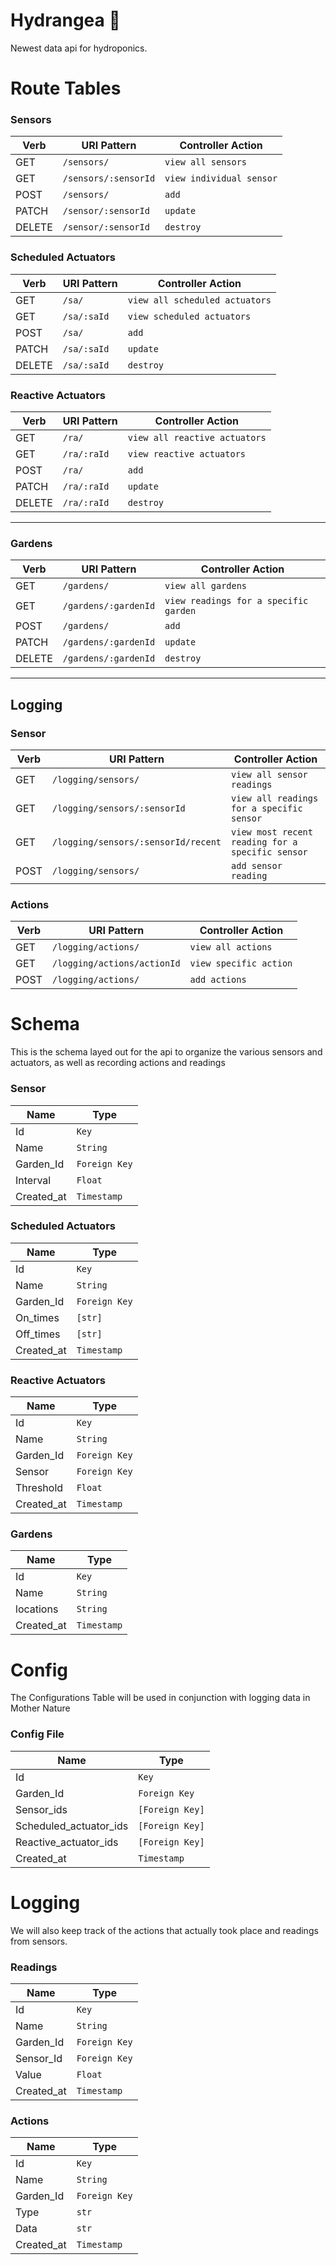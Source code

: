 # Hydrangea 💐

Newest data api for hydroponics.

# Route Tables

### Sensors

| Verb   | URI Pattern          | Controller Action        |
| ------ | -------------------- | ------------------------ |
| GET    | `/sensors/`          | `view all sensors`       |
| GET    | `/sensors/:sensorId` | `view individual sensor` |
| POST   | `/sensors/`          | `add`                    |
| PATCH  | `/sensor/:sensorId`  | `update`                 |
| DELETE | `/sensor/:sensorId`  | `destroy`    |         

### Scheduled Actuators

| Verb   | URI Pattern | Controller Action              |
| ------ | ----------- | ------------------------------ |
| GET    | `/sa/`      | `view all scheduled actuators` |
| GET    | `/sa/:saId` | `view scheduled actuators`     |
| POST   | `/sa/`      | `add`                          |
| PATCH  | `/sa/:saId` | `update`                       |
| DELETE | `/sa/:saId` | `destroy`                      |

### Reactive Actuators

| Verb   | URI Pattern | Controller Action             |
| ------ | ----------- | ----------------------------- |
| GET    | `/ra/`      | `view all reactive actuators` |
| GET    | `/ra/:raId` | `view reactive actuators`     |
| POST   | `/ra/`      | `add`                         |
| PATCH  | `/ra/:raId` | `update`                      |
| DELETE | `/ra/:raId` | `destroy`                     |

<hr />   

### Gardens

| Verb   | URI Pattern          | Controller Action                     |
| ------ | -------------------- | ------------------------------------- |
| GET    | `/gardens/`          | `view all gardens`                    |
| GET    | `/gardens/:gardenId` | `view readings for a specific garden` |
| POST   | `/gardens/`          | `add`                                 |
| PATCH  | `/gardens/:gardenId` | `update`                              |
| DELETE | `/gardens/:gardenId` | `destroy`                             |

<hr />   

## Logging

### Sensor

| Verb | URI Pattern                         | Controller Action                                |
| ---- | ----------------------------------- | ------------------------------------------------ |
| GET  | `/logging/sensors/`                 | `view all sensor readings`                       |
| GET  | `/logging/sensors/:sensorId`        | `view all readings for a specific sensor`        |
| GET  | `/logging/sensors/:sensorId/recent` | `view most recent reading for a specific sensor` |
| POST | `/logging/sensors/`                 | `add sensor reading`                             |

### Actions

| Verb | URI Pattern                 | Controller Action      |
| ---- | --------------------------- | ---------------------- |
| GET  | `/logging/actions/`         | `view all actions`     |
| GET  | `/logging/actions/actionId` | `view specific action` |
| POST | `/logging/actions/`         | `add actions`          |

# Schema

This is the schema layed out for the api to organize the various sensors and actuators, as well as recording actions and readings

### Sensor

| Name       | Type          |
| ---------- | ------------- |
| Id         | `Key`         |
| Name       | `String`      |
| Garden_Id  | `Foreign Key` |
| Interval   | `Float`       |
| Created_at | `Timestamp`   |

### Scheduled Actuators

| Name       | Type          |
| ---------- | ------------- |
| Id         | `Key`         |
| Name       | `String`      |
| Garden_Id  | `Foreign Key` |
| On_times   | `[str]`       |
| Off_times  | `[str]`       |
| Created_at | `Timestamp`   |

### Reactive Actuators

| Name       | Type          |
| ---------- | ------------- |
| Id         | `Key`         |
| Name       | `String`      |
| Garden_Id  | `Foreign Key` |
| Sensor     | `Foreign Key` |
| Threshold  | `Float`       |
| Created_at | `Timestamp`   |

### Gardens

| Name       | Type        |
| ---------- | ----------- |
| Id         | `Key`       |
| Name       | `String`    |
| locations  | `String`    |
| Created_at | `Timestamp` |

# Config

The Configurations Table will be used in conjunction with logging data in Mother Nature

### Config File

| Name                   | Type            |
| ---------------------- | --------------- |
| Id                     | `Key`           |
| Garden_Id              | `Foreign Key`   |
| Sensor_ids             | `[Foreign Key]` |
| Scheduled_actuator_ids | `[Foreign Key]` |
| Reactive_actuator_ids  | `[Foreign Key]` |
| Created_at             | `Timestamp`     |

# Logging

We will also keep track of the actions that actually took place and readings from sensors.

### Readings

| Name       | Type          |
| ---------- | ------------- |
| Id         | `Key`         |
| Name       | `String`      |
| Garden_Id  | `Foreign Key` |
| Sensor_Id  | `Foreign Key` |
| Value      | `Float`       |
| Created_at | `Timestamp`   |

### Actions

| Name       | Type          |
| ---------- | ------------- |
| Id         | `Key`         |
| Name       | `String`      |
| Garden_Id  | `Foreign Key` |
| Type       | `str`         |
| Data       | `str`         |
| Created_at | `Timestamp`   |

